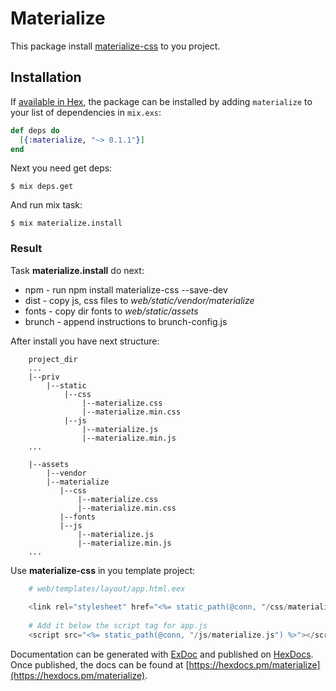 # Materialize

This package install [materialize-css](http://materializecss.com/getting-started.html) to you project. 

## Installation

If [available in Hex](https://hex.pm/docs/publish), the package can be installed
by adding `materialize` to your list of dependencies in `mix.exs`:

```elixir
def deps do
  [{:materialize, "~> 0.1.1"}]
end
```

Next you need get deps:

```shell
$ mix deps.get
```

And run mix task:

```shell
$ mix materialize.install
```

### Result

Task **materialize.install** do next:

* npm - run npm install materialize-css --save-dev
* dist - copy js, css files to *web/static/vendor/materialize*
* fonts  - copy dir fonts to *web/static/assets*
* brunch - append instructions to brunch-config.js

After install you have next structure:

		project_dir
		...
		|--priv
		    |--static
		        |--css
		            |--materialize.css
		            |--materialize.min.css
		        |--js
		            |--materialize.js
		            |--materialize.min.js
		...
		
		|--assets
		    |--vendor
			|--materialize
			   |--css
			       |--materialize.css
			       |--materialize.min.css
			   |--fonts
			   |--js
			       |--materialize.js
			       |--materialize.min.js
		...
		
Use **materialize-css** in you template project:
 
```Elixir
	# web/templates/layout/app.html.eex
	
	<link rel="stylesheet" href="<%= static_path(@conn, "/css/materialize.css") %>">
	
	# Add it below the script tag for app.js
	<script src="<%= static_path(@conn, "/js/materialize.js") %>"></script>
```

Documentation can be generated with [ExDoc](https://github.com/elixir-lang/ex_doc)
and published on [HexDocs](https://hexdocs.pm). Once published, the docs can
be found at [https://hexdocs.pm/materialize](https://hexdocs.pm/materialize).

